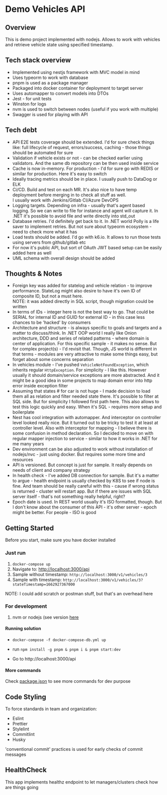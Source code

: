 # Demo Vehicles API

## Overview

This is demo project implemented with nodejs. Allows to work with vehicles and retrieve vehicle state using specified timestamp.

## Tech stack overview

- Implemented using nestjs framework with MVC model in mind
- Uses typeorm to work with database
- pnpm is used as a package manager
- Packaged into docker container for deployment to target server
- Uses automapper to convert models into DTOs
- Jest - for unit tests
- Winston for logs
- nvm is used to switch between nodes (useful if you work with multiple)
- Swagger is used for playing with API

## Tech debt

- API E2E tests coverage should be extended. I'd for sure check things like: full lifecycle of request, errors/success, caching - those things should be automated for sure
- Validation if vehicle exists or not - can be checked earlier using validators. And the same db repository can be then used inside service
- Cache is now in-memory. For production - I'd for sure go with REDIS or similar for production. Here it's easy to switch
- Ideally tracing metrics should be in place. I usually push to DataDog or ELK
- Ci/CD. Build and test on each MR. It's also nice to have temp deployment before merging in to check all stuff as well.  
  I usually work with Jenkins/Gitlab CI/Azure DevOPS
- Logging targets. Depending on infra - usually that's agent based logging. So we can write to file for instance and agent will capture it. In .NET it's possible to avoid file and write directly into std_out
- Database retries. I'd definitely get back to it. In .NET world Polly is a life saver to implement retries. But not sure about typeorm ecosystem - need to check more what it has
- Load tests should be added. I'd go with k6.io. It allows to run those tests using servers from github/gitlab etc
- For now it's public API, but sort of OAuth JWT based setup can be easily added here as well
- UML schema with overall design should be added

## Thoughts & Notes

- Foreign key was added for statelog and vehicle relation - to improve performance. StateLog might also desire to have it's own ID of composite ID, but not a must here.  
  NOTE: it was added directly in SQL script, though migration could be written
- In terms of IDs - integer here is not the best way to go. That could be SERIAL for internal ID and GUID for external ID - in this case less chances to be 'hacked' by consumers
- Architecture and structure - is always specific to goals and targets and a matter to discuss/think. In .NET OOP world I really like Onion architecture, DDD and series of related patterns - where domain is center of application. For this specific sample - it makes no sense. But for complex project(s) - I'd revisit that. Though, JS world is different in that terms - modules are very attractive to make some things easy, but forget about some concerns separation
- In vehicles module - I've pushed `VehicleNotFoundException`, which inherits regular `HttpException`. For simplicity - I like this. However usually it should domain/service exceptions are more abstracted. And it might be a good idea in some projects to map domain error into http error inside exception filter
- Assuming that states # for car is not huge - I made decision to load them all as relation and filter needed state there. It's possible to filter at SQL side. But for simplicity I followed first path here. This also allows to test this logic quickly and easy. When it's SQL - requires more setup and boilerplate
- Nest has cool integration with automapper. And interceptor on controller level looked really nice. But it turned out to be tricky to test it at least at controller level. Also with interceptor for mapping - I believe there is some confusion in method declaration. So I decided to move on with regular mapper injection to service - similar to how it works in .NET for me many years
- Dev environment can be also adjusted to work without installation of nodejs/nvc - just using docker. But requires some more time and resources
- API is versioned. But concept is just for sample. It really depends on needs of client and company strategy
- In health check - I've added DB connection for sample. But it's a matter to argue - health endpoint is usually checked by K8S to see if node is fine. And team should be really careful with this - cause if wrong status is returned - cluster will restart app. But if there are issues with SQL server itself - that's not something really helpful, right?
- Epoch date is used. In REST world usually it's ISO formatted, though. But I don't know about the consumer of this API - it's other server - epoch might be better. For people - ISO is good

## Getting Started

Before you start, make sure you have docker installed

### Just run

1. `docker-compose up`
2. Navigate to: [http://localhost:3000/api](http://localhost:3000/api)
3. Sample without timestamp: `http://localhost:3000/v1/vehicles/3`
4. Sample with timestamp: `http://localhost:3000/v1/vehicles/3?stateTimestamp=1662927367000`

NOTE: I could add scratch or postman stuff, but that's an overhead here

### For development

1. nvm or nodejs (see version [here](.nvmrc)

#### Running solution

- `docker-compose -f docker-compose-db.yml up`
- run `npm install -g pnpm & pnpm i & pnpm start:dev`

- Go to http://localhost:3000/api

#### More commands

Check [package.json](./package.json) to see more commands for dev purpose

## Code Styling

To force standards in team and organization:

- Eslint
- Prettier
- Stylelint
- Commitlint
- Husky

'conventional commit' practices is used for early checks of commit messages

## HealthCheck

This app implements healthz endpoint to let managers/clusters check how are things going
